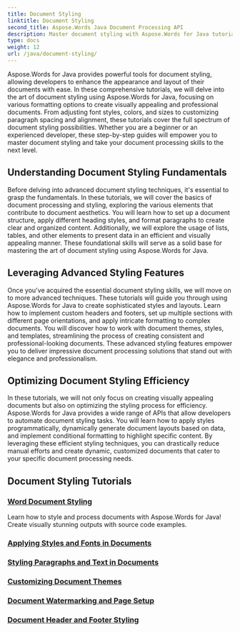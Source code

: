 ```yaml
---
title: Document Styling 
linktitle: Document Styling
second_title: Aspose.Words Java Document Processing API
description: Master document styling with Aspose.Words for Java tutorials. Learn advanced formatting techniques for visually appealing and efficient documents. 
type: docs
weight: 12
url: /java/document-styling/
---
```


Aspose.Words for Java provides powerful tools for document styling, allowing developers to enhance the appearance and layout of their documents with ease. In these comprehensive tutorials, we will delve into the art of document styling using Aspose.Words for Java, focusing on various formatting options to create visually appealing and professional documents. From adjusting font styles, colors, and sizes to customizing paragraph spacing and alignment, these tutorials cover the full spectrum of document styling possibilities. Whether you are a beginner or an experienced developer, these step-by-step guides will empower you to master document styling and take your document processing skills to the next level.

## Understanding Document Styling Fundamentals

Before delving into advanced document styling techniques, it's essential to grasp the fundamentals. In these tutorials, we will cover the basics of document processing and styling, exploring the various elements that contribute to document aesthetics. You will learn how to set up a document structure, apply different heading styles, and format paragraphs to create clear and organized content. Additionally, we will explore the usage of lists, tables, and other elements to present data in an efficient and visually appealing manner. These foundational skills will serve as a solid base for mastering the art of document styling using Aspose.Words for Java.

## Leveraging Advanced Styling Features

Once you've acquired the essential document styling skills, we will move on to more advanced techniques. These tutorials will guide you through using Aspose.Words for Java to create sophisticated styles and layouts. Learn how to implement custom headers and footers, set up multiple sections with different page orientations, and apply intricate formatting to complex documents. You will discover how to work with document themes, styles, and templates, streamlining the process of creating consistent and professional-looking documents. These advanced styling features empower you to deliver impressive document processing solutions that stand out with elegance and professionalism.

## Optimizing Document Styling Efficiency

In these tutorials, we will not only focus on creating visually appealing documents but also on optimizing the styling process for efficiency. Aspose.Words for Java provides a wide range of APIs that allow developers to automate document styling tasks. You will learn how to apply styles programmatically, dynamically generate document layouts based on data, and implement conditional formatting to highlight specific content. By leveraging these efficient styling techniques, you can drastically reduce manual efforts and create dynamic, customized documents that cater to your specific document processing needs.

## Document Styling Tutorials
### [Word Document Styling](./word-document-styling/)
Learn how to style and process documents with Aspose.Words for Java! Create visually stunning outputs with source code examples. 
### [Applying Styles and Fonts in Documents](./applying-styles-fonts/)
### [Styling Paragraphs and Text in Documents](./styling-paragraphs-text/)
### [Customizing Document Themes](./customizing-document-themes/)
### [Document Watermarking and Page Setup](./document-watermarking-page-setup/)
### [Document Header and Footer Styling](./document-header-footer-styling/)